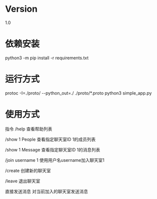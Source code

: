 # Version

1.0

# 依赖安装

python3 -m pip install -r requirements.txt

# 运行方式

protoc -I=./proto/ --python_out=./ ./proto/*.proto
python3 simple_app.py

# 使用方式

指令
/help
查看帮助列表

/show 1 People
查看指定聊天室ID 1的成员列表

/show 1 Message
查看指定聊天室ID 1的消息列表

/join username 1
使用用户名username加入聊天室1

/create
创建新的聊天室

/leave
退出聊天室

直接发送消息
对当前加入的聊天室发送消息
